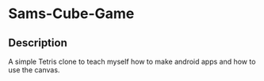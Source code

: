 # Sams-Cube-Game

## Description

A simple Tetris clone to teach myself how to make android apps and how to use the canvas.
